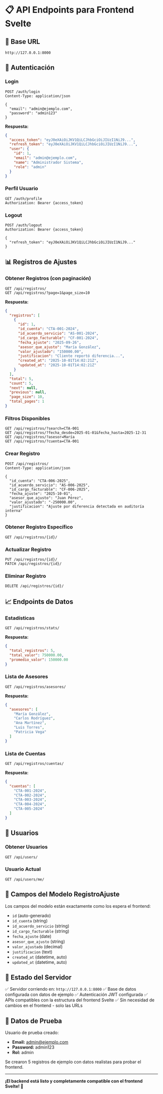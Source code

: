 # 📋 API Endpoints para Frontend Svelte

## 🔗 Base URL
```
http://127.0.0.1:8000
```

## 🔐 Autenticación

### Login
```http
POST /auth/login
Content-Type: application/json

{
  "email": "admin@ejemplo.com",
  "password": "admin123"
}
```

**Respuesta:**
```json
{
  "access_token": "eyJ0eXAiOiJKV1QiLCJhbGciOiJIUzI1NiJ9...",
  "refresh_token": "eyJ0eXAiOiJKV1QiLCJhbGciOiJIUzI1NiJ9...",
  "user": {
    "id": 1,
    "email": "admin@ejemplo.com",
    "name": "Administrador Sistema",
    "role": "admin"
  }
}
```

### Perfil Usuario
```http
GET /auth/profile
Authorization: Bearer {access_token}
```

### Logout
```http
POST /auth/logout
Authorization: Bearer {access_token}

{
  "refresh_token": "eyJ0eXAiOiJKV1QiLCJhbGciOiJIUzI1NiJ9..."
}
```

## 📊 Registros de Ajustes

### Obtener Registros (con paginación)
```http
GET /api/registros/
GET /api/registros/?page=1&page_size=10
```

**Respuesta:**
```json
{
  "registros": [
    {
      "id": 1,
      "id_cuenta": "CTA-001-2024",
      "id_acuerdo_servicio": "AS-001-2024",
      "id_cargo_facturable": "CF-001-2024",
      "fecha_ajuste": "2025-09-26",
      "asesor_que_ajusto": "María González",
      "valor_ajustado": "150000.00",
      "justificacion": "Cliente reportó diferencia...",
      "created_at": "2025-10-01T14:02:21Z",
      "updated_at": "2025-10-01T14:02:21Z"
    }
  ],
  "total": 5,
  "count": 5,
  "next": null,
  "previous": null,
  "page_size": 10,
  "total_pages": 1
}
```

### Filtros Disponibles
```http
GET /api/registros/?search=CTA-001
GET /api/registros/?fecha_desde=2025-01-01&fecha_hasta=2025-12-31
GET /api/registros/?asesor=María
GET /api/registros/?cuenta=CTA-001
```

### Crear Registro
```http
POST /api/registros/
Content-Type: application/json

{
  "id_cuenta": "CTA-006-2025",
  "id_acuerdo_servicio": "AS-006-2025",
  "id_cargo_facturable": "CF-006-2025",
  "fecha_ajuste": "2025-10-01",
  "asesor_que_ajusto": "Juan Pérez",
  "valor_ajustado": "-250000.00",
  "justificacion": "Ajuste por diferencia detectada en auditoría interna"
}
```

### Obtener Registro Específico
```http
GET /api/registros/{id}/
```

### Actualizar Registro
```http
PUT /api/registros/{id}/
PATCH /api/registros/{id}/
```

### Eliminar Registro
```http
DELETE /api/registros/{id}/
```

## 📈 Endpoints de Datos

### Estadísticas
```http
GET /api/registros/stats/
```

**Respuesta:**
```json
{
  "total_registros": 5,
  "total_valor": 750000.00,
  "promedio_valor": 150000.00
}
```

### Lista de Asesores
```http
GET /api/registros/asesores/
```

**Respuesta:**
```json
{
  "asesores": [
    "María González",
    "Carlos Rodríguez",
    "Ana Martínez",
    "Luis Torres",
    "Patricia Vega"
  ]
}
```

### Lista de Cuentas
```http
GET /api/registros/cuentas/
```

**Respuesta:**
```json
{
  "cuentas": [
    "CTA-001-2024",
    "CTA-002-2024",
    "CTA-003-2024",
    "CTA-004-2024",
    "CTA-005-2024"
  ]
}
```

## 👥 Usuarios

### Obtener Usuarios
```http
GET /api/users/
```

### Usuario Actual
```http
GET /api/users/me/
```

## 🎯 Campos del Modelo RegistroAjuste

Los campos del modelo están exactamente como los espera el frontend:

- `id` (auto-generado)
- `id_cuenta` (string)
- `id_acuerdo_servicio` (string)  
- `id_cargo_facturable` (string)
- `fecha_ajuste` (date)
- `asesor_que_ajusto` (string)
- `valor_ajustado` (decimal)
- `justificacion` (text)
- `created_at` (datetime, auto)
- `updated_at` (datetime, auto)

## 🚀 Estado del Servidor

✅ Servidor corriendo en: `http://127.0.0.1:8000`
✅ Base de datos configurada con datos de ejemplo
✅ Autenticación JWT configurada
✅ APIs compatibles con la estructura del frontend Svelte
✅ Sin necesidad de cambios en el frontend - solo las URLs

## 📝 Datos de Prueba

Usuario de prueba creado:
- **Email:** admin@ejemplo.com
- **Password:** admin123
- **Rol:** admin

Se crearon 5 registros de ejemplo con datos realistas para probar el frontend.

---

**¡El backend está listo y completamente compatible con el frontend Svelte! 🎉**